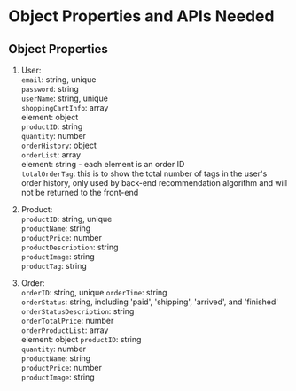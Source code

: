 # Object Properties and APIs Needed  
## Object Properties  
1. User:  
```email```: string, unique  
```password```: string  
```userName```: string, unique  
```shoppingCartInfo```: array  
    element: object  
    ```productID```: string  
    ```quantity```: number  
```orderHistory```: object  
    ```orderList```: array  
        element: string - each element is an order ID  
    ```totalOrderTag```: this is to show the total number of tags in the user's order history, only used by back-end recommendation algorithm and will not be returned to the front-end
        

2. Product:  
```productID```: string, unique  
```productName```: string  
```productPrice```: number  
```productDescription```: string  
```productImage```: string  
```productTag```: string  

3. Order:  
```orderID```: string, unique
```orderTime```: string  
```orderStatus```: string, including 'paid', 'shipping', 'arrived', and 'finished'  
```orderStatusDescription```: string  
```orderTotalPrice```: number  
```orderProductList```: array  
    element: object
    ```productID```: string  
    ```quantity```: number  
    ```productName```: string  
    ```productPrice```: number  
    ```productImage```: string  